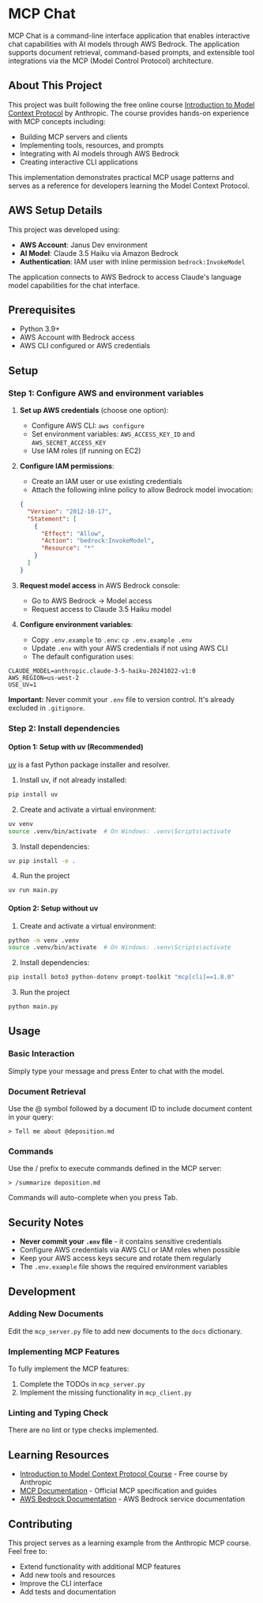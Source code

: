 # MCP Chat

MCP Chat is a command-line interface application that enables interactive chat capabilities with AI models through AWS Bedrock. The application supports document retrieval, command-based prompts, and extensible tool integrations via the MCP (Model Control Protocol) architecture.

## About This Project

This project was built following the free online course [Introduction to Model Context Protocol](https://anthropic.skilljar.com/introduction-to-model-context-protocol) by Anthropic. The course provides hands-on experience with MCP concepts including:

- Building MCP servers and clients
- Implementing tools, resources, and prompts
- Integrating with AI models through AWS Bedrock
- Creating interactive CLI applications

This implementation demonstrates practical MCP usage patterns and serves as a reference for developers learning the Model Context Protocol.

## AWS Setup Details

This project was developed using:
- **AWS Account**: Janus Dev environment
- **AI Model**: Claude 3.5 Haiku via Amazon Bedrock
- **Authentication**: IAM user with inline permission `bedrock:InvokeModel`

The application connects to AWS Bedrock to access Claude's language model capabilities for the chat interface.

## Prerequisites

- Python 3.9+
- AWS Account with Bedrock access
- AWS CLI configured or AWS credentials

## Setup

### Step 1: Configure AWS and environment variables

1. **Set up AWS credentials** (choose one option):
   - Configure AWS CLI: `aws configure`
   - Set environment variables: `AWS_ACCESS_KEY_ID` and `AWS_SECRET_ACCESS_KEY`
   - Use IAM roles (if running on EC2)

2. **Configure IAM permissions**:
   - Create an IAM user or use existing credentials
   - Attach the following inline policy to allow Bedrock model invocation:
   ```json
   {
     "Version": "2012-10-17",
     "Statement": [
       {
         "Effect": "Allow",
         "Action": "bedrock:InvokeModel",
         "Resource": "*"
       }
     ]
   }
   ```

3. **Request model access** in AWS Bedrock console:
   - Go to AWS Bedrock → Model access
   - Request access to Claude 3.5 Haiku model

4. **Configure environment variables**:
   - Copy `.env.example` to `.env`: `cp .env.example .env`
   - Update `.env` with your AWS credentials if not using AWS CLI
   - The default configuration uses:

```
CLAUDE_MODEL=anthropic.claude-3-5-haiku-20241022-v1:0
AWS_REGION=us-west-2
USE_UV=1
```

**Important:** Never commit your `.env` file to version control. It's already excluded in `.gitignore`.

### Step 2: Install dependencies

#### Option 1: Setup with uv (Recommended)

[uv](https://github.com/astral-sh/uv) is a fast Python package installer and resolver.

1. Install uv, if not already installed:

```bash
pip install uv
```

2. Create and activate a virtual environment:

```bash
uv venv
source .venv/bin/activate  # On Windows: .venv\Scripts\activate
```

3. Install dependencies:

```bash
uv pip install -e .
```

4. Run the project

```bash
uv run main.py
```

#### Option 2: Setup without uv

1. Create and activate a virtual environment:

```bash
python -m venv .venv
source .venv/bin/activate  # On Windows: .venv\Scripts\activate
```

2. Install dependencies:

```bash
pip install boto3 python-dotenv prompt-toolkit "mcp[cli]==1.8.0"
```

3. Run the project

```bash
python main.py
```

## Usage

### Basic Interaction

Simply type your message and press Enter to chat with the model.

### Document Retrieval

Use the @ symbol followed by a document ID to include document content in your query:

```
> Tell me about @deposition.md
```

### Commands

Use the / prefix to execute commands defined in the MCP server:

```
> /summarize deposition.md
```

Commands will auto-complete when you press Tab.

## Security Notes

- **Never commit your `.env` file** - it contains sensitive credentials
- Configure AWS credentials via AWS CLI or IAM roles when possible
- Keep your AWS access keys secure and rotate them regularly
- The `.env.example` file shows the required environment variables

## Development

### Adding New Documents

Edit the `mcp_server.py` file to add new documents to the `docs` dictionary.

### Implementing MCP Features

To fully implement the MCP features:

1. Complete the TODOs in `mcp_server.py`
2. Implement the missing functionality in `mcp_client.py`

### Linting and Typing Check

There are no lint or type checks implemented.

## Learning Resources

- [Introduction to Model Context Protocol Course](https://anthropic.skilljar.com/introduction-to-model-context-protocol) - Free course by Anthropic
- [MCP Documentation](https://modelcontextprotocol.io/) - Official MCP specification and guides
- [AWS Bedrock Documentation](https://docs.aws.amazon.com/bedrock/) - AWS Bedrock service documentation

## Contributing

This project serves as a learning example from the Anthropic MCP course. Feel free to:
- Extend functionality with additional MCP features
- Add new tools and resources
- Improve the CLI interface
- Add tests and documentation
